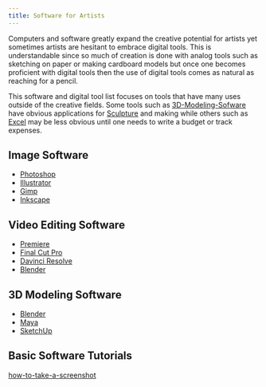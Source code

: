 ```yaml
---
title: Software for Artists
---
```


Computers and software greatly expand the creative potential for artists yet sometimes artists are hesitant to embrace digital tools. This is understandable since so much of creation is done with analog tools such as sketching on paper or making cardboard models but once one becomes proficient with digital tools then the use of digital tools comes as natural as reaching for a pencil.

This software and digital tool list focuses on tools that have many uses outside of the creative fields. Some tools such as [3D-Modeling-Sofware](../3d-modeling/3d-modeling-software.md) have obvious applications for [Sculpture](../sculpture/sculpture.md) and making while others such as [Excel](../software/excel.md) may be less obvious until one needs to write a budget or track expenses.

## Image Software

- [Photoshop](../photography/photoshop.md)
- [Illustrator](../software/illustrator.md)
- [Gimp](https://www.gimp.org/)
- [Inkscape](https://inkscape.org/)

## Video Editing Software

- [Premiere](../video/adobe-premiere.md)
- [Final Cut Pro](https://www.apple.com/final-cut-pro/)
- [Davinci Resolve](https://www.blackmagicdesign.com/products/davinciresolve)
- [Blender](../3d-modeling/blender/blender.md)

## 3D Modeling Software

- [Blender](../3d-modeling/blender/blender.md)
- [Maya](../3d-modeling/maya/maya.md)
- [SketchUp](../3d-modeling/sketchup/sketchup.md)

## Basic Software Tutorials

[how-to-take-a-screenshot](../software/how-to-take-a-screenshot.md)
